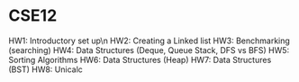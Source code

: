 # CSE12
HW1: Introductory set up\n
HW2: Creating a Linked list
HW3: Benchmarking (searching)
HW4: Data Structures (Deque, Queue Stack, DFS vs BFS)
HW5: Sorting Algorithms
HW6: Data Structures (Heap)
HW7: Data Structures (BST)
HW8: Unicalc

